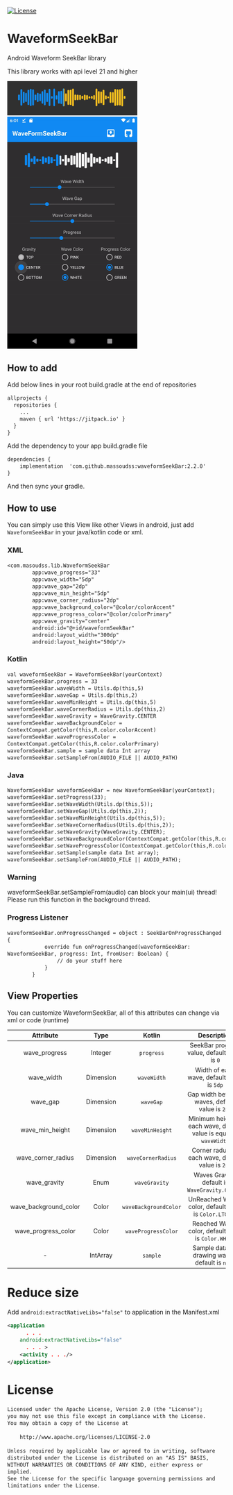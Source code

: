 
[![License](https://img.shields.io/badge/License-Apache%202.0-blue.svg)](https://opensource.org/licenses/Apache-2.0)
# WaveformSeekBar
Android Waveform SeekBar library

This library works with api level 21 and higher

<img src="./files/preview.png" width="300">
<img src="./files/preview.gif" width="300">


## How to add

Add below lines in your root build.gradle at the end of repositories

```
allprojects {
  repositories {
    ...
    maven { url 'https://jitpack.io' }
  }
}
```
Add the dependency to your app build.gradle file

```
dependencies {
    implementation  'com.github.massoudss:waveformSeekBar:2.2.0'
}
```

And then sync your gradle.


## How to use
You can simply use this View like other Views in android,
just add ``WaveformSeekBar`` in your java/kotlin code or xml.
### XML
```
<com.masoudss.lib.WaveformSeekBar
        app:wave_progress="33"
        app:wave_width="5dp"
        app:wave_gap="2dp"
        app:wave_min_height="5dp"
        app:wave_corner_radius="2dp"
        app:wave_background_color="@color/colorAccent"
        app:wave_progress_color="@color/colorPrimary"
        app:wave_gravity="center"
        android:id="@+id/waveformSeekBar"
        android:layout_width="300dp"
        android:layout_height="50dp"/>
```

### Kotlin
```
val waveformSeekBar = WaveformSeekBar(yourContext)
waveformSeekBar.progress = 33
waveformSeekBar.waveWidth = Utils.dp(this,5)
waveformSeekBar.waveGap = Utils.dp(this,2)
waveformSeekBar.waveMinHeight = Utils.dp(this,5)
waveformSeekBar.waveCornerRadius = Utils.dp(this,2)
waveformSeekBar.waveGravity = WaveGravity.CENTER
waveformSeekBar.waveBackgroundColor = ContextCompat.getColor(this,R.color.colorAccent)
waveformSeekBar.waveProgressColor = ContextCompat.getColor(this,R.color.colorPrimary)
waveformSeekBar.sample = sample data Int array
waveformSeekBar.setSampleFrom(AUDIO_FILE || AUDIO_PATH)
```

### Java
```
WaveformSeekBar waveformSeekBar = new WaveformSeekBar(yourContext);
waveformSeekBar.setProgress(33);
waveformSeekBar.setWaveWidth(Utils.dp(this,5));
waveformSeekBar.setWaveGap(Utils.dp(this,2));
waveformSeekBar.setWaveMinHeight(Utils.dp(this,5));
waveformSeekBar.setWaveCornerRadius(Utils.dp(this,2));
waveformSeekBar.setWaveGravity(WaveGravity.CENTER);
waveformSeekBar.setWaveBackgroundColor(ContextCompat.getColor(this,R.color.white));
waveformSeekBar.setWaveProgressColor(ContextCompat.getColor(this,R.color.blue));
waveformSeekBar.setSample(sample data Int array);
waveformSeekBar.setSampleFrom(AUDIO_FILE || AUDIO_PATH);
```

### Warning 
waveformSeekBar.setSampleFrom(audio) can block your main(ui) thread! Please run this function in the background thread.

### Progress Listener
```
waveformSeekBar.onProgressChanged = object : SeekBarOnProgressChanged {
            override fun onProgressChanged(waveformSeekBar: WaveformSeekBar, progress: Int, fromUser: Boolean) {
                // do your stuff here
            }
        }
```


## View Properties 

You can customize WaveformSeekBar, all of this attributes can change via xml or code (runtime)

|Attribute|Type|Kotlin|Description|
|:---:|:---:|:---:|:---:|
|wave_progress|Integer|`progress`|SeekBar progress value, default value is `0`|
|wave_width|Dimension|`waveWidth`|Width of each wave, default value is `5dp`|
|wave_gap|Dimension|`waveGap`|Gap width between waves, default value is `2dp`|
|wave_min_height|Dimension|`waveMinHeight`|Minimum height of each wave, default value is equal to `waveWidth`|
|wave_corner_radius|Dimension|`waveCornerRadius`|Corner raduis of each wave, default value is `2dp`|
|wave_gravity|Enum|`waveGravity`|Waves Gravity, default is `WaveGravity.CENTER`|
|wave_background_color|Color|`waveBackgroundColor`|UnReached Waves color, default color is `Color.LTGRAY`|
|wave_progress_color|Color|`waveProgressColor`|Reached Waves color, default color is `Color.WHITE`|
| - |IntArray|`sample`|Sample data for drawing waves, default is `null`|

# Reduce size
Add ``` android:extractNativeLibs="false" ``` to application in the Manifest.xml

``` xml
<application
      . . .
    android:extractNativeLibs="false"
      . . . >
    <activity . . ./>
</application>
```

# License
```
Licensed under the Apache License, Version 2.0 (the "License");
you may not use this file except in compliance with the License.
You may obtain a copy of the License at

    http://www.apache.org/licenses/LICENSE-2.0

Unless required by applicable law or agreed to in writing, software
distributed under the License is distributed on an "AS IS" BASIS,
WITHOUT WARRANTIES OR CONDITIONS OF ANY KIND, either express or implied.
See the License for the specific language governing permissions and
limitations under the License.
```
